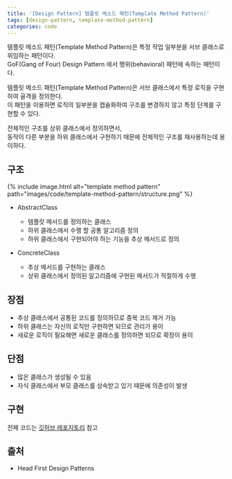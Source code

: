 ```yaml
---
title: '[Design Pattern] 템플릿 메소드 패턴(Template Method Pattern)'
tags: [design-pattern, template-method-pattern]
categories: code
---
```


템플릿 메소드 패턴(Template Method Pattern)은 특정 작업 일부분을 서브 클래스로 위임하는 패턴이다.  
GoF(Gang of Four) Design Pattern 에서 행위(behavioral) 패턴에 속하는 패턴이다.

<!--more-->

템플릿 메소드 패턴(Template Method Pattern)은 서브 클래스에서 특정 로직을 구현하여 골격을 정의한다.  
이 패턴을 이용하면 로직의 일부분을 캡슐화하여 구조를 변경하지 않고 특정 단계를 구현할 수 있다.  

전체적인 구조를 상위 클래스에서 정의하면서,   
동작이 다른 부분을 하위 클래스에서 구현하기 때문에 전체적인 구조를 재사용하는데 용이하다.

## 구조 

{% include image.html alt="template method pattern" path="images/code/template-method-pattern/structure.png" %}

- AbstractClass
  - 템플릿 메서드를 정의하는 클래스
  - 하위 클래스에서 수행 할 공통 알고리즘 정의
  - 하위 클래스에서 구현되어야 하는 기능을 추상 메서드로 정의

- ConcreteClass
  - 추상 메서드를 구현하는 클래스
  - 상위 클래스에서 정의된 알고리즘에 구현된 메서드가 적절하게 수행

## 장점

- 추상 클래스에서 공통된 코드를 정의하므로 중복 코드 제거 가능
- 하위 클래스는 자신의 로직만 구현하면 되므로 관리가 용이
- 새로운 로직이 필요해면 새로운 클래스를 정의하면 되므로 확장이 용이

## 단점

- 많은 클래스가 생성될 수 있음
- 자식 클래스에서 부모 클래스를 상속받고 있기 때문에 의존성이 발생

## 구현


전체 코드는 [깃허브 레포지토리](https://github.com/devyonghee/design-pattern-java/tree/master/templatemethod) 참고

## 출처

- Head First Design Patterns
